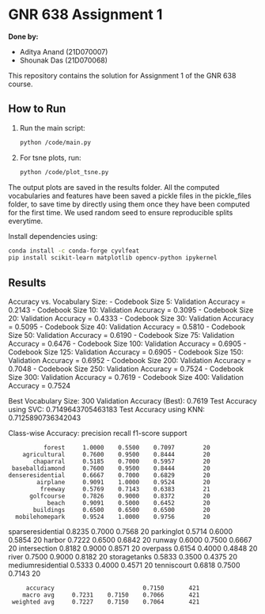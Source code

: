 # GNR 638 Assignment 1

**Done by:**

- Aditya Anand (21D070007)
- Shounak Das (21D070068)


This repository contains the solution for Assignment 1 of the GNR 638 course.

## How to Run

1. Run the main script:
   ```bash
   python /code/main.py
   ```
2. For tsne plots, run:
   ```bash
   python /code/plot_tsne.py
   ```
The output plots are saved in the results folder.
All the computed vocabularies and features have been saved a pickle files in the pickle_files folder, to save time by directly using them once they have been computed for the first time.
We used random seed to ensure reproducible splits everytime.

Install dependencies using:

```bash
conda install -c conda-forge cyvlfeat
pip install scikit-learn matplotlib opencv-python ipykernel
```

## Results

   Accuracy vs. Vocabulary Size:
       - Codebook Size 5: Validation Accuracy = 0.2143
       - Codebook Size 10: Validation Accuracy = 0.3095
       - Codebook Size 20: Validation Accuracy = 0.4333
       - Codebook Size 30: Validation Accuracy = 0.5095
       - Codebook Size 40: Validation Accuracy = 0.5810
       - Codebook Size 50: Validation Accuracy = 0.6190
       - Codebook Size 75: Validation Accuracy = 0.6476
       - Codebook Size 100: Validation Accuracy = 0.6905
       - Codebook Size 125: Validation Accuracy = 0.6905
       - Codebook Size 150: Validation Accuracy = 0.6952
       - Codebook Size 200: Validation Accuracy = 0.7048
       - Codebook Size 250: Validation Accuracy = 0.7524
       - Codebook Size 300: Validation Accuracy = 0.7619
       - Codebook Size 400: Validation Accuracy = 0.7524

   Best Vocabulary Size: 300
   Validation Accuracy (Best): 0.7619
   Test Accuracy using SVC: 0.7149643705463183
   Test Accuracy using KNN: 0.7125890736342043

   Class-wise Accuracy:
                      precision    recall  f1-score   support
   
              forest     1.0000    0.5500    0.7097        20
        agricultural     0.7600    0.9500    0.8444        20
           chaparral     0.5185    0.7000    0.5957        20
     baseballdiamond     0.7600    0.9500    0.8444        20
    denseresidential     0.6667    0.7000    0.6829        20
            airplane     0.9091    1.0000    0.9524        20
             freeway     0.5769    0.7143    0.6383        21
          golfcourse     0.7826    0.9000    0.8372        20
               beach     0.9091    0.5000    0.6452        20
           buildings     0.6500    0.6500    0.6500        20
      mobilehomepark     0.9524    1.0000    0.9756        20
   sparseresidential     0.8235    0.7000    0.7568        20
          parkinglot     0.5714    0.6000    0.5854        20
              harbor     0.7222    0.6500    0.6842        20
              runway     0.6000    0.7500    0.6667        20
        intersection     0.8182    0.9000    0.8571        20
            overpass     0.6154    0.4000    0.4848        20
               river     0.7500    0.9000    0.8182        20
        storagetanks     0.5833    0.3500    0.4375        20
   mediumresidential     0.5333    0.4000    0.4571        20
         tenniscourt     0.6818    0.7500    0.7143        20

         accuracy                         0.7150       421
        macro avg     0.7231    0.7150    0.7066       421
     weighted avg     0.7227    0.7150    0.7064       421



